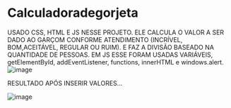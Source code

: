 # Calculadoradegorjeta
USADO CSS, HTML E JS NESSE PROJETO.
ELE CALCULA O VALOR A SER DADO AO GARÇOM CONFORME ATENDIMENTO (INCRÍVEL, BOM,ACEITÁVEL, REGULAR OU RUIM).
E FAZ A DIVISÃO BASEADO NA QUANTIDADE DE PESSOAS.
EM JS ESSE FORAM USADAS VARIÁVEIS, getElementById, addEventListener, functions, innerHTML e windows.alert.
![image](https://user-images.githubusercontent.com/94180941/163870317-3d2f9495-ecfb-42f2-8e20-a8b4c6d300cf.png)

RESULTADO APÓS INSERIR VALORES...

![image](https://user-images.githubusercontent.com/94180941/163870365-c346aa5b-20f3-45e6-a65a-7d17bd625f3f.png)

